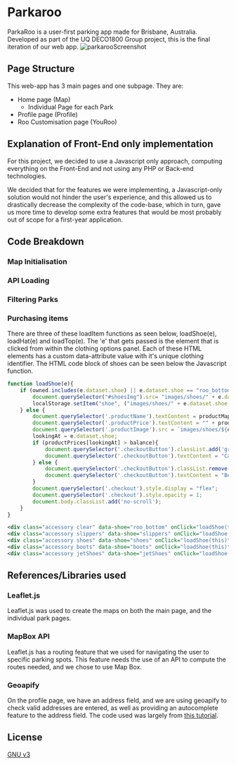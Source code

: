 # Parkaroo

ParkaRoo is a user-first parking app made for Brisbane, Australia. Developed as part of the UQ DECO1800 Group project, this is the final iteration of our web app.
![parkarooScreenshot](https://github.com/user-attachments/assets/b98e6882-a1b7-4ee6-aff1-e9f732179c5d)


## Page Structure

This web-app has 3 main pages and one subpage. They are:
- Home page (Map)
    - Individual Page for each Park
- Profile page (Profile)
- Roo Customisation page (YouRoo)

## Explanation of Front-End only implementation
For this project, we decided to use a Javascript only approach, computing everything on the Front-End and not using any PHP or Back-end technologies.

We decided that for the features we were implementing, a Javascript-only solution would not hinder the user's experience, and this allowed us to drastically decrease the complexity of the code-base, which in turn, gave us more time to develop some extra features that would be most probably out of scope for a first-year application.

## Code Breakdown

### Map Initialisation

### API Loading

### Filtering Parks

### Purchasing items
There are three of these loadItem functions as seen below, loadShoe(e), loadHat(e) and loadTop(e). The 'e' that gets passed is the element that is clicked from within the clothing options panel. Each of these HTML elements has a custom data-attribute value with it's unique clothing identifier. The HTML code block of shoes can be seen below the Javascript function.
```javascript
function loadShoe(e){
    if (owned.includes(e.dataset.shoe) || e.dataset.shoe == "roo_bottom"){
        document.querySelector("#shoesImg").src= "images/shoes/" + e.dataset.shoe + ".png";
        localStorage.setItem("shoe", ("images/shoes/" + e.dataset.shoe + ".png"));
    } else {
        document.querySelector('.productName').textContent = productMapping[e.dataset.shoe];
        document.querySelector('.productPrice').textContent = "" + productPrices[e.dataset.shoe];
        document.querySelector('.productImage').src = `images/shoes/${e.dataset.shoe}.png`;
        lookingAt = e.dataset.shoe;
        if (productPrices[lookingAt] > balance){
            document.querySelector('.checkoutButton').classList.add('greyedOut');
            document.querySelector('.checkoutButton').textContent = "Can't Afford these yet...";
        } else {
            document.querySelector('.checkoutButton').classList.remove('greyedOut');
            document.querySelector('.checkoutButton').textContent = "Buy this item!";
        }
        document.querySelector('.checkout').style.display = "flex";
        document.querySelector('.checkout').style.opacity = 1;
        document.body.classList.add('no-scroll');
    }
}
```
```xml
<div class="accessory clear" data-shoe="roo_bottom" onClick="loadShoe(this)"><span>&#8377</span>0</div>
<div class="accessory slippers" data-shoe="slippers" onClick="loadShoe(this)"><span>&#8377</span>20</div>
<div class="accessory shoes" data-shoe="shoes" onClick="loadShoe(this)"><span>&#8377</span>30</div>
<div class="accessory boots" data-shoe="boots" onClick="loadShoe(this)"><span>&#8377</span>40</div>
<div class="accessory jetShoes" data-shoe="jetShoes" onClick="loadShoe(this)"><span>&#8377</span>100</div>
```
## References/Libraries used
### Leaflet.js
Leaflet.js was used to create the maps on both the main page, and the individual park pages.
### MapBox API
Leaflet.js has a routing feature that we used for navigating the user to specific parking spots. This feature needs the use of an API to compute the routes needed, and we chose to use Map Box. 
### Geoapify
On the profile page, we have an address field, and we are using geoapify to check valid addresses are entered, as well as providing an autocomplete feature to the address field. The code used was largely from [this tutorial](https://apidocs.geoapify.com/samples/autocomplete/autocomplete-tutorial/).
## License

[GNU v3](https://www.gnu.org/licenses/gpl-3.0.en.html)
